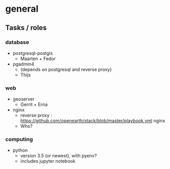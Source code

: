 # general

## Tasks / roles

### database
- postgresql-postgis
  - Maarten + Fedor
- pgadmin4
  - (depends on postgresql and reverse proxy)
  - Thijs

### web
- geoserver
  - Gerrit + Erna
- nginx
  - reverse proxy : https://github.com/openearth/stack/blob/master/playbook.yml nginx
  - Who?

### computing
- python
  - version 3.5 (or newest), with pyenv?
  - includes jupyter notebook 
